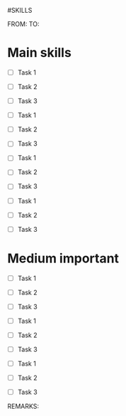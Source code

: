 #SKILLS

FROM:
TO:

# Main skills

- [ ] Task 1
- [ ] Task 2 
- [ ] Task 3

- [ ] Task 1
- [ ] Task 2 
- [ ] Task 3

- [ ] Task 1
- [ ] Task 2 
- [ ] Task 3

- [ ] Task 1
- [ ] Task 2 
- [ ] Task 3

# Medium important

- [ ] Task 1
- [ ] Task 2 
- [ ] Task 3

- [ ] Task 1
- [ ] Task 2 
- [ ] Task 3

- [ ] Task 1
- [ ] Task 2 
- [ ] Task 3

REMARKS:


